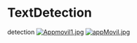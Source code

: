 # TextDetection
 detection
[![Appmovil1.jpg](https://i.postimg.cc/fTbW6BJ0/Appmovil1.jpg)](https://postimg.cc/4nrTcvvJ)
[![appMovil.jpg](https://i.postimg.cc/Rh4h6mSP/appMovil.jpg)](https://postimg.cc/DJpnHtbs)
